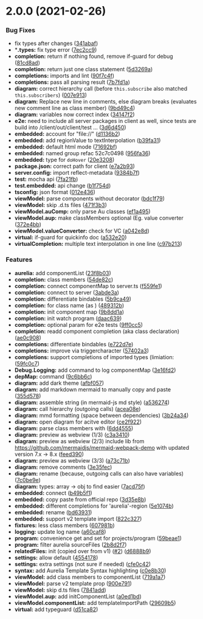 # 2.0.0 (2021-02-26)


### Bug Fixes

* fix types after changes ([341abaf](https://github.com/aurelia/vscode-extension/commit/341abaf1d9f7b55951d7dc8fc08b3385c2ed4258))
* ***.types:** fix type error ([7ec2cc9](https://github.com/aurelia/vscode-extension/commit/7ec2cc9d04181bd7c46107cfd7f6af95a53ca128))
* **completion:** return if nothing found, remove if-guard for debug ([81cd8ad](https://github.com/aurelia/vscode-extension/commit/81cd8ad1ae8869102f1f3e91ec12b4078364ea93))
* **completion:** return just one class statement ([5d3269a](https://github.com/aurelia/vscode-extension/commit/5d3269a1089985c5305c8ae4f339b9646cd189ee))
* **completions:** imports and lint ([90f7c4f](https://github.com/aurelia/vscode-extension/commit/90f7c4fc8fc73b16ec906ea32ac113ba31f5d9e4))
* **completions:** pass all parsing result ([7b7fd1a](https://github.com/aurelia/vscode-extension/commit/7b7fd1a1f3110564b96eafc6a191794c0f15609e))
* **diagram:** correct hierarchy call (before `this.subscribe` also matched `this.subscribers`) ([007e913](https://github.com/aurelia/vscode-extension/commit/007e913a5dac5bcdeb8c102aa8994201bb4e3891))
* **diagram:** Replace new line in comments, else diagram breaks (evaluates new comment line as class member) ([9bd49c4](https://github.com/aurelia/vscode-extension/commit/9bd49c4fa76b786117da654226a17188fe052013))
* **diagram:** variables now correct index ([34147f2](https://github.com/aurelia/vscode-extension/commit/34147f256380d8813c3c9b479992ae74078ea0bf))
* **e2e:** need to include all server packages in client as well, since tests are build into /client/out/client/test ... ([3d6d450](https://github.com/aurelia/vscode-extension/commit/3d6d450161e3d9c0af4ab43546ce253df6db64de))
* **embedded:** account for "file://" ([d1136b2](https://github.com/aurelia/vscode-extension/commit/d1136b27cad07e435ce7c0d7d8d6b3f8300a9fbb))
* **embedded:** add regionValue to textInterpolation ([b39fa31](https://github.com/aurelia/vscode-extension/commit/b39fa31a3990cb81cce481c7fa65acf105fb0db4))
* **embedded:** default html mode ([71692bf](https://github.com/aurelia/vscode-extension/commit/71692bf17290c88bd75d97615c4c31740a34f3a4))
* **embedded:** named group refac 52c7c0498 ([956fa36](https://github.com/aurelia/vscode-extension/commit/956fa361b3c20140a1036cc44a27ddf95ba1cf70))
* **embedded:** type for `doHover` ([20e3208](https://github.com/aurelia/vscode-extension/commit/20e32084467e9955ef8c2c242c4e6ac6a2a5362e))
* **package.json:** correct path for client ([e7a2b93](https://github.com/aurelia/vscode-extension/commit/e7a2b93654b33e254d45807f357f6009351e4ba6))
* **server.config:** import reflect-metadata ([9384b7f](https://github.com/aurelia/vscode-extension/commit/9384b7f2fe86d85bbd935ed5f51b5340f574d558))
* **test:** mocha api ([7fa21fb](https://github.com/aurelia/vscode-extension/commit/7fa21fbf0303590231e638a1409fb0cd2e6cdf4c))
* **test.embedded:** api change ([b1f754d](https://github.com/aurelia/vscode-extension/commit/b1f754d94fcf276e5074419b205f6d2d15930dbd))
* **tsconfig:** json format ([012e436](https://github.com/aurelia/vscode-extension/commit/012e436135b2743a8fc31ad659eda17e9cf38bbf))
* **viewModel:** parse components without decorator ([bdc1f79](https://github.com/aurelia/vscode-extension/commit/bdc1f799af2a541869474b8e41d52562b1f4d232))
* **viewModel:** skip .d.ts files ([471f3b3](https://github.com/aurelia/vscode-extension/commit/471f3b3f618e1539daea9958625055cd512d2649))
* **viewModel.auComp:** only parse Au classes ([ef1a495](https://github.com/aurelia/vscode-extension/commit/ef1a495111896627b5d178ff42398311bf445097))
* **viewModel.aup:** make classMembers optional (Eg. value converter ([372e4bb](https://github.com/aurelia/vscode-extension/commit/372e4bba403a5781dae25391f1b2be3b9ed4c501))
* **viewModel.valueConverter:** check for VC ([a042e8d](https://github.com/aurelia/vscode-extension/commit/a042e8d233528d62929fa006aa42de5eccc7bb8c))
* **virtual:** if-guard for quickinfo doc ([a532e20](https://github.com/aurelia/vscode-extension/commit/a532e20cbdb5c1e59a13b79b48c3ab415512cdcd))
* **virtualCompletion:** multiple text interpolation in one line ([c97b213](https://github.com/aurelia/vscode-extension/commit/c97b213819bfc2ee333082503968a4042f88e7c2))


### Features

* **aurelia:** add componentList ([23f8b03](https://github.com/aurelia/vscode-extension/commit/23f8b03cc614cf17171fb02ea33c75f56f560654))
* **completion:** class members ([54de82c](https://github.com/aurelia/vscode-extension/commit/54de82c2bacf69bb72ff7aed8bdff0a0212cbf97))
* **completion:** connect componentMap to server.ts ([f559fe1](https://github.com/aurelia/vscode-extension/commit/f559fe11d5327fd5882a3c5571b196e17e05fecb))
* **completion:** connect to server ([3abde3a](https://github.com/aurelia/vscode-extension/commit/3abde3a32d0469cda29e8714190a876e5bf43099))
* **completion:** differentiate bindables ([5b9ca49](https://github.com/aurelia/vscode-extension/commit/5b9ca497ec33b8aab82dcdfc086c78a2f926a325))
* **completion:** for class name (as <my-compo>) ([489312b](https://github.com/aurelia/vscode-extension/commit/489312b9aee3befa4ab555ccb551b0b39f2c14a5))
* **completion:** init component map ([9b8dd1a](https://github.com/aurelia/vscode-extension/commit/9b8dd1a46e866d178d682a5cc3018a26f6e741d9))
* **completion:** init watch program ([daac639](https://github.com/aurelia/vscode-extension/commit/daac6392901b1ed7b54da4f2e09b3ec493eae7c9))
* **completion:** optional param for e2e tests ([9ff0cc5](https://github.com/aurelia/vscode-extension/commit/9ff0cc56ff6549bcc7fa205da99bc724e55585d8))
* **completion:** readd component completion (aka class declaration) ([ae0c908](https://github.com/aurelia/vscode-extension/commit/ae0c9088ca14f9e0a4616599232e65b52f1743b0))
* **completions:** differentiate bindables ([e722d7e](https://github.com/aurelia/vscode-extension/commit/e722d7ef9eba888c594fe185df08211b085f1033))
* **completions:** improve via triggercharacter ([57402a3](https://github.com/aurelia/vscode-extension/commit/57402a31699359c78526cbff904f97272bfe5a7e))
* **completions:** support completions of imported types (limiation: ([59fc0c7](https://github.com/aurelia/vscode-extension/commit/59fc0c7842d35256ec1e990c56ca8cd0e6017aea))
* **Debug.Logging:** add command to log componentMap ([3e16fd2](https://github.com/aurelia/vscode-extension/commit/3e16fd22b7654458513818acc0a7ce9e7bdeb202))
* **depMap:** command ([9c6bb6c](https://github.com/aurelia/vscode-extension/commit/9c6bb6c41122576a0b2b108a0862f18f9ed26c57))
* **diagram:** add dark theme ([afbf057](https://github.com/aurelia/vscode-extension/commit/afbf057698a2801b72f07b1b83ebaf41299c21ba))
* **diagram:** add markdown mermaid to manually copy and paste ([355d578](https://github.com/aurelia/vscode-extension/commit/355d57855567021bf52f141ae3d9f41757baba80))
* **diagram:** assemble string (in mermaid-js md style) ([a536274](https://github.com/aurelia/vscode-extension/commit/a5362743b0b52113626014f21652072acb80284c))
* **diagram:** call hierarchy (outgoing calls) ([acea08e](https://github.com/aurelia/vscode-extension/commit/acea08e233a279b4779df221991f42da7392bfa2))
* **diagram:** mmd formatting (space between dependencies) ([3b24a34](https://github.com/aurelia/vscode-extension/commit/3b24a34740d5de0b8d894237fc6182d2037fa555))
* **diagram:** open diagram for acitve editor ([ce2f922](https://github.com/aurelia/vscode-extension/commit/ce2f9228001583a40de0605bfedc0cfb5851207e))
* **diagram:** parse class members with ([6dd4555](https://github.com/aurelia/vscode-extension/commit/6dd455507ac54f7fc06f07dc515f036cc8b72726))
* **diagram:** preview as webview (1/3) ([c3a3410](https://github.com/aurelia/vscode-extension/commit/c3a34107663f793d842b41013160b03b5cfb6ef0))
* **diagram:** preview as webview (2/3) include lib from https://github.com/mermaidjs/mermaid-webpack-demo with updated version 7.x -> 8.x ([feed390](https://github.com/aurelia/vscode-extension/commit/feed390f16b29f02055eff9b10ae07854791a432))
* **diagram:** preview as webview (3/3) ([a73c71b](https://github.com/aurelia/vscode-extension/commit/a73c71b375568d40af7a010afb15a5cca319bc4e))
* **diagram:** remove comments ([3e35fec](https://github.com/aurelia/vscode-extension/commit/3e35fec17754d10391302f0b4705fde64b3c256c))
* **diagram:** rename (because, outgoing calls can also have variables) ([7c0be9e](https://github.com/aurelia/vscode-extension/commit/7c0be9e6d119bba8f8874a10f73664ca4c44f438))
* **diagram:** types: array -> obj to find easier ([7acd75f](https://github.com/aurelia/vscode-extension/commit/7acd75fdff60c42a702842d0f855231338fc72ef))
* **embedded:** connect ([b49b5f1](https://github.com/aurelia/vscode-extension/commit/b49b5f154559b51111f82e184e5be10cb6f4af39))
* **embedded:** copy paste from official repo ([3d35e8b](https://github.com/aurelia/vscode-extension/commit/3d35e8b6a51c5332a1fe2ce5f3c91e0d64bf95b8))
* **embedded:** different completions for 'aurelia'-region ([5e1074b](https://github.com/aurelia/vscode-extension/commit/5e1074bcab1875bd6d417c5b9b8de343d4b7c302))
* **embedded:** rename ([bd63931](https://github.com/aurelia/vscode-extension/commit/bd6393122f736f0e1248af9504f73debd3b708a5))
* **embedded:** support v2 template import ([822c327](https://github.com/aurelia/vscode-extension/commit/822c327056d01f023172e271a71d2603ffab98c0))
* **fixtures:** less class members ([607981b](https://github.com/aurelia/vscode-extension/commit/607981be8853ba04b151a6d7174fab9b5a6dc93e))
* **logging:** update log name ([a60caf8](https://github.com/aurelia/vscode-extension/commit/a60caf84d1a84e113dcba356cad477ba270994aa))
* **program:** convenience get and set for projects/program ([59beae1](https://github.com/aurelia/vscode-extension/commit/59beae17875a5346140ae310b27a6f97a2731bd6))
* **program:** filter aurelia sourceFiles ([2b8d2f7](https://github.com/aurelia/vscode-extension/commit/2b8d2f7d3c610c6ee2073c0594b74a3fc0dedcf8))
* **relatedFiles:** init (copied over from v1) ([#2](https://github.com/aurelia/vscode-extension/issues/2)) ([d6888b9](https://github.com/aurelia/vscode-extension/commit/d6888b91ba75252283bc91658a3d27a9c5d310e4))
* **settings:** allow default ([4554178](https://github.com/aurelia/vscode-extension/commit/4554178c2b6fb9b12de8761c72841fb09fafb57d))
* **settings:** extra settings (not sure if needed) ([cfe0c42](https://github.com/aurelia/vscode-extension/commit/cfe0c42f789b0c97e7ab66c3a7b7958550ece7f8))
* **syntax:** add Aurelia Template Syntax highlighting ([c0e8b30](https://github.com/aurelia/vscode-extension/commit/c0e8b30673be239c978dc9e8ed99fcdb0f4a0bb6))
* **viewModel:** add class members to componentList ([719a1a7](https://github.com/aurelia/vscode-extension/commit/719a1a7ad804e19ae9779090608211e437ffba61))
* **viewModel:** parse v2 template prop ([900e791](https://github.com/aurelia/vscode-extension/commit/900e7911b20b22616ab8d8bbc49ec5799b31e591))
* **viewModel:** skip d.ts files ([7841add](https://github.com/aurelia/vscode-extension/commit/7841add4504b37f678374f65e0d10ef24cd7d1b3))
* **viewModel.aup:** add initComponentList ([a0ed1bd](https://github.com/aurelia/vscode-extension/commit/a0ed1bd07d0232428dffcc3300723057bc88098e))
* **viewModel.componentList:** add templateImportPath ([29609b5](https://github.com/aurelia/vscode-extension/commit/29609b5df3a4143bf9a3cc0ca6db78ac4fab10c0))
* **virtual:** add typeguard ([d51ca82](https://github.com/aurelia/vscode-extension/commit/d51ca825dd680a15006c488cd5f705ae2b0d76fd))




